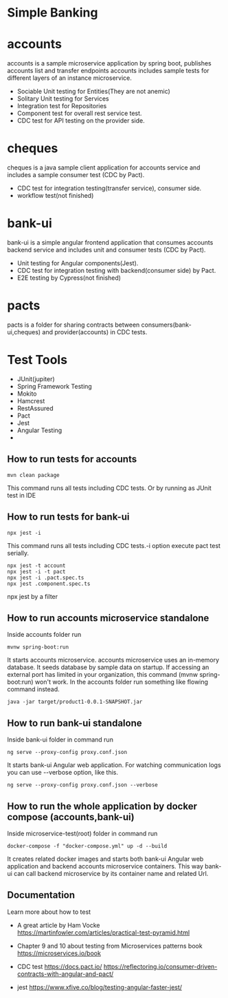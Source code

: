 # Simple Banking  

# accounts
accounts is a sample microservice application by spring boot, publishes accounts list and transfer endpoints
accounts includes sample tests for different layers of an instance microservice.
-  Sociable Unit testing for Entities(They are not anemic)
-  Solitary Unit testing for Services
-  Integration test for Repositories
-  Component test for overall rest service test.
-  CDC test for API testing on the provider side.

# cheques
cheques is a java sample client application for accounts service and includes a sample consumer test (CDC by Pact).
-  CDC test for integration testing(transfer service), consumer side.
-  workflow test(not finished) 
# bank-ui
bank-ui is a simple angular frontend application that consumes accounts backend service and includes unit and consumer tests (CDC by Pact).
-  Unit testing for Angular components(Jest).
-  CDC test for integration testing with backend(consumer side) by Pact. 
-  E2E testing by Cypress(not finished) 

# pacts
pacts is a folder for sharing contracts between consumers(bank-ui,cheques) and provider(accounts) in CDC tests.

# Test Tools
-  JUnit(jupiter)
-  Spring Framework Testing
-  Mokito
-  Hamcrest
-  RestAssured
-  Pact
-  Jest
-  Angular Testing
-  

## How to run tests for accounts
 ```
mvn clean package 
```
This command runs all tests including CDC tests.
Or by running as JUnit test in IDE


## How to run tests for bank-ui
```
npx jest -i
```
This command runs all tests including CDC tests.-i option execute pact test serially.
```
npx jest -t account
npx jest -i -t pact
npx jest -i .pact.spec.ts
npx jest .component.spec.ts

```
 npx jest by a filter 

## How to run accounts microservice standalone
Inside accounts folder run 
```
mvnw spring-boot:run

```
It starts accounts microservice.
accounts microservice uses an in-memory database.
It seeds database by sample data on startup.
If accessing an external port has limited in your organization, this command (mvnw spring-boot:run) won't work. In the accounts folder run something like flowing command instead.
```
java -jar target/product1-0.0.1-SNAPSHOT.jar

```
## How to run bank-ui standalone

Inside bank-ui folder in command run
```
ng serve --proxy-config proxy.conf.json

```
It starts bank-ui Angular web application.
For watching communication logs you can use --verbose option,
like this.
```
ng serve --proxy-config proxy.conf.json --verbose

```

## How to run the whole application by docker compose (accounts,bank-ui) 

Inside microservice-test(root) folder in command run
```
docker-compose -f "docker-compose.yml" up -d --build

```
It creates related docker images and starts both bank-ui Angular web application and backend accounts microservice containers.
This way bank-ui can call backend microservice by its container name and related Url.


## Documentation
Learn more about how to test 

- A great article by Ham Vocke
https://martinfowler.com/articles/practical-test-pyramid.html

- Chapter 9 and 10 about testing from Microservices patterns book 
https://microservices.io/book

- CDC test
https://docs.pact.io/
https://reflectoring.io/consumer-driven-contracts-with-angular-and-pact/

- jest 
https://www.xfive.co/blog/testing-angular-faster-jest/


